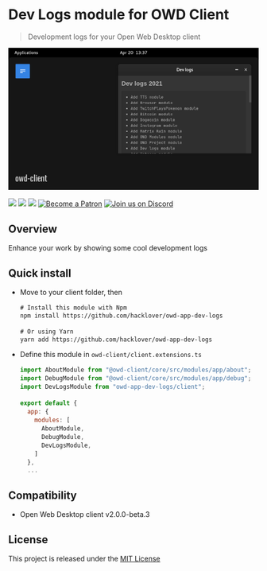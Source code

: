 # Dev Logs module for OWD Client
> Development logs for your Open Web Desktop client

<p>
    <img src="media/demo.png" alt="OWD Dev logs module demo" />
</p>

<p>
    <a href="LICENSE"><img src="https://img.shields.io/badge/license-MIT-green.svg" /></a>
    <a href="https://github.com/owdproject/owd-client"><img src="https://img.shields.io/badge/owd-client-3A9CB6" /></a>
    <a href="https://github.com/topics/owd-modules"><img src="https://img.shields.io/badge/owd-modules-888" /></a>
    <a href="https://hacklover.net/patreon"><img src="https://img.shields.io/badge/become-a%20patron-orange" alt="Become a Patron" /></a>
    <a href="https://hacklover.net/discord"><img src="https://img.shields.io/badge/chat-on%20discord-7289da.svg" alt="Join us on Discord" /></a>
</p>

## Overview
Enhance your work by showing some cool development logs

## Quick install
- Move to your client folder, then
  ```
  # Install this module with Npm
  npm install https://github.com/hacklover/owd-app-dev-logs
  
  # Or using Yarn
  yarn add https://github.com/hacklover/owd-app-dev-logs
  ```
- Define this module in `owd-client/client.extensions.ts`
  ```js
  import AboutModule from "@owd-client/core/src/modules/app/about";
  import DebugModule from "@owd-client/core/src/modules/app/debug";
  import DevLogsModule from "owd-app-dev-logs/client";

  export default {
    app: {
      modules: [
        AboutModule,
        DebugModule,
        DevLogsModule,
      ]
    },
    ...
  ```

## Compatibility
- Open Web Desktop client v2.0.0-beta.3

## License
This project is released under the [MIT License](LICENSE)